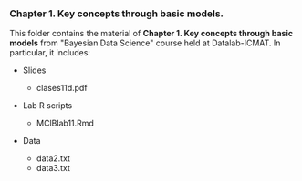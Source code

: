 ### Chapter 1. Key concepts through basic models.

This folder contains the material of **Chapter 1. Key concepts through basic models** from "Bayesian Data Science" course held at Datalab-ICMAT. In particular, it includes:

* Slides 
  * clases11d.pdf
  
* Lab R scripts 
  * MClBlab11.Rmd

* Data
  * data2.txt
  * data3.txt

